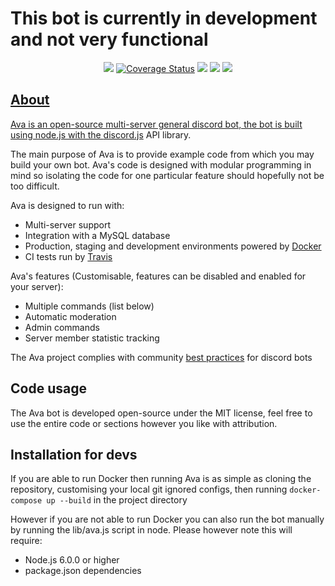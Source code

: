 # This bot is currently in development and not very functional

<div align="center">
  <p>
     <a href="https://travis-ci.org/JamesLongman/ava-discordbot"><img src="https://travis-ci.org/JamesLongman/ava-discordbot.svg?branch=master"/></a>
     <a href='https://coveralls.io/github/JamesLongman/ava-discordbot'><img src='https://coveralls.io/repos/github/JamesLongman/ava-discordbot/badge.svg' alt='Coverage Status' /></a>
    <a href="https://www.codacy.com/app/James-LongmanOrganization/ava-discordbot?utm_source=github.com&amp;utm_medium=referral&amp;utm_content=JamesLongman/ava-discordbot&amp;utm_campaign=Badge_Grade"><img src="https://api.codacy.com/project/badge/Grade/917e7c704f2546abb72862a8c51982a7"/></a>
    <a href="https://david-dm.org/JamesLongman/ava-discordbot" title="dependencies status"><img src="https://david-dm.org/JamesLongman/ava-discordbot/status.svg"/></a>
    <a href="https://github.com/JamesLongman/ava-discordbot/blob/master/LICENSE"><img src="https://img.shields.io/github/license/JamesLongman/ava-discordbot.svg">
  </p>
</div>

## About
Ava is an open-source multi-server general discord bot, the bot is built using node.js with the [discord.js](https://github.com/hydrabolt/discord.js) API library.

The main purpose of Ava is to provide example code from which you may build your own bot. Ava's code is designed with modular programming in mind so isolating the code for one particular feature should hopefully not be too difficult.

Ava is designed to run with:
- Multi-server support
- Integration with a MySQL database
- Production, staging and development environments powered by [Docker](https://www.docker.com/what-docker)
- CI tests run by [Travis](https://travis-ci.org/JamesLongman/ava-discordbot)

Ava's features (Customisable, features can be disabled and enabled for your server):
- Multiple commands (list below)
- Automatic moderation
- Admin commands
- Server member statistic tracking

The Ava project complies with community [best practices](https://github.com/meew0/discord-bot-best-practices) for discord bots

## Code usage
The Ava bot is developed open-source under the MIT license, feel free to use the entire code or sections however you like with attribution.

## Installation for devs
If you are able to run Docker then running Ava is as simple as cloning the repository, customising your local git ignored configs, then running `docker-compose up --build` in the project directory

However if you are not able to run Docker you can also run the bot manually by running the lib/ava.js script in node. Please however note this will require:
- Node.js 6.0.0 or higher
- package.json dependencies
